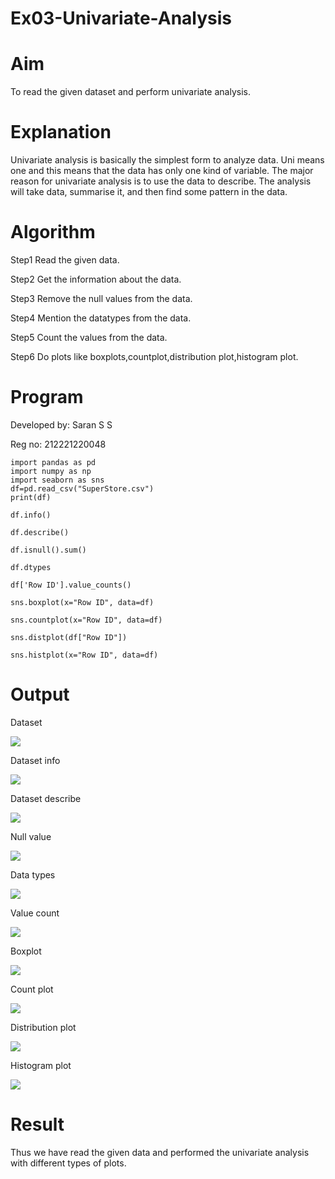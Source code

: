 # Ex03-Univariate-Analysis

# Aim
To read the given dataset and perform univariate analysis.

# Explanation

Univariate analysis is basically the simplest form to analyze data. Uni means one and this means that the data has only one kind of variable. The major reason for univariate analysis is to use the data to describe. The analysis will take data, summarise it, and then find some pattern in the data.

# Algorithm
Step1 Read the given data.

Step2 Get the information about the data.

Step3 Remove the null values from the data.

Step4 Mention the datatypes from the data.

Step5 Count the values from the data.

Step6 Do plots like boxplots,countplot,distribution plot,histogram plot.

# Program

Developed by: Saran S S

Reg no: 212221220048

```
import pandas as pd
import numpy as np
import seaborn as sns
df=pd.read_csv("SuperStore.csv")
print(df)

df.info()

df.describe()

df.isnull().sum()

df.dtypes

df['Row ID'].value_counts()

sns.boxplot(x="Row ID", data=df)

sns.countplot(x="Row ID", data=df)

sns.distplot(df["Row ID"])

sns.histplot(x="Row ID", data=df)

```

# Output

Dataset

![](https://github.com/saran7d/Ex03-Univariate-Analysis/blob/main/1.jpeg)



Dataset info

![](https://github.com/saran7d/Ex03-Univariate-Analysis/blob/main/2.jpeg)



Dataset describe

![](https://github.com/saran7d/Ex03-Univariate-Analysis/blob/main/3.jpeg)



Null value

![](https://github.com/saran7d/Ex03-Univariate-Analysis/blob/main/4.jpeg)



Data types

![](https://github.com/saran7d/Ex03-Univariate-Analysis/blob/main/5.jpeg)



Value count

![](https://github.com/saran7d/Ex03-Univariate-Analysis/blob/main/6.jpeg)



Boxplot

![](https://github.com/saran7d/Ex03-Univariate-Analysis/blob/main/7.jpeg)



Count plot

![](https://github.com/saran7d/Ex03-Univariate-Analysis/blob/main/8.jpeg)



Distribution plot

![](https://github.com/saran7d/Ex03-Univariate-Analysis/blob/main/9.jpeg)



Histogram plot

![](https://github.com/saran7d/Ex03-Univariate-Analysis/blob/main/10.jpeg)

# Result
Thus we have read the given data and performed the univariate analysis with different types of plots.
